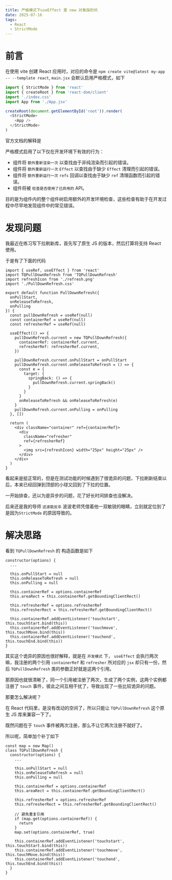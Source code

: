```yaml
---
title: 严格模式下useEffect 里 new 对象踩的坑
date: 2025-07-16
tags:
  - React
  - StrictMode
---
```


# 前言

在使用 vite 创建 React 应用时，对应的命令是 `npm create vite@latest my-app -- --template react`, `main.jsx` 会默认启用严格模式，如下

```js
import { StrictMode } from 'react'
import { createRoot } from 'react-dom/client'
import './index.css'
import App from './App.jsx'

createRoot(document.getElementById('root')).render(
  <StrictMode>
    <App />
  </StrictMode>
)
```

官方文档的解释是

严格模式启用了以下仅在开发环境下有效的行为：

- 组件将 `额外重新渲染一次` 以查找由于非纯渲染而引起的错误。
- 组件将 `额外重新运行一次` `Effect` 以查找由于缺少 `Effect` 清理而引起的错误。
- 组件将 `额外重新运行一次` `refs` 回调以查找由于缺少 `ref` 清理函数而引起的错误。
- 组件将被 `检查是否使用了已弃用的` API。

目的是为组件内的整个组件树启用额外的开发环境检查，这些检查有助于在开发过程中尽早地发现组件中的常见错误。

# 发现问题

我最近在练习写下拉刷新库，首先写了原生 JS 的版本，然后打算将支持 React 使用。

于是有了下面的代码

```JS
import { useRef, useEffect } from 'react'
import TQPullDownRefresh from 'TQPullDownRefresh'
import refreshIcon from './refresh.png'
import './PullDownRefresh.css'

export default function PullDownRefresh({ 
  onPullStart, 
  onReleaseToRefresh, 
  onPulling 
}) {
  const pullDownRefresh = useRef(null)
  const containerRef = useRef(null)
  const refresherRef = useRef(null)

  useEffect(() => {
    pullDownRefresh.current = new TQPullDownRefresh({
      containerRef: containerRef.current,
      refresherRef: refresherRef.current,
    })

    pullDownRefresh.current.onPullStart = onPullStart
    pullDownRefresh.current.onReleaseToRefresh = () => {
      const e = {
        target: {
          springBack: () => {
            pullDownRefresh.current.springBack()
          }
        }
      }
      onReleaseToRefresh && onReleaseToRefresh(e)
    }
    pullDownRefresh.current.onPulling = onPulling
  }, [])

  return (
    <div className="container" ref={containerRef}>
      <div
        className="refresher" 
        ref={refresherRef}
      >
        <img src={refreshIcon} width="25px" height="25px" />
      </div>
    </div>
  )
}
```

看起来是挺正常的，但是在测试功能的时候遇到了很诡异的问题，下拉刷新结束以后，本来已经回弹到顶部的小球又回到了下拉的位置。

一开始排查，还以为是异步的问题，花了好长时间排查也没解决。

后来还是我的导师 `这波能反杀` 波波老师凭借着他一双敏锐的眼睛，立刻就定位到了是因为`StrictMode` 的原因导致的。

# 解决思路

看到 `TQPullDownRefresh` 的 构造函数是如下

```JS
constructor(options) {
  ...

  this.onPullStart = null
  this.onReleaseToRefresh = null 
  this.onPulling = null

  this.containerRef = options.containerRef 
  this.areaRect = this.containerRef.getBoundingClientRect()

  this.refresherRef = options.refresherRef 
  this.refresherRect = this.refresherRef.getBoundingClientRect()

  this.containerRef.addEventListener('touchstart', this.touchStart.bind(this))
  this.containerRef.addEventListener('touchmove', this.touchMove.bind(this))
  this.containerRef.addEventListener('touchend', this.touchEnd.bind(this))
}
```

其实这个诡异的原因也很好解释，就是在 `开发模式` 下， `useEffect` 会执行两次嘛，我注册的两个引用 `containerRef` 和 `refresher` 所对应的 `jsx` 却只有一份，然后 `TQPullDownRefresh` 类的参数正好就是这两个引用。

那原因也就很清晰了，同一个引用被注册了两次，生成了两个实例，这两个实例都注册了 `touch` 事件，彼此之间互相干扰了，导致出现了一些比较诡异的问题。

那要怎么解决呢？

在 React 代码里，是没有改动的空间了，所以只能让 `TQPullDownRefresh` 这个原生 JS 库来兼容一下了。

既然问题在于 `touch` 事件被两次注册，那么不让它两次注册不就好了。

所以呢，简单加个补丁如下

```JS
const map = new Map()
class TQPullDownRefresh {
  constructor(options) {
    ...

    this.onPullStart = null
    this.onReleaseToRefresh = null 
    this.onPulling = null

    this.containerRef = options.containerRef 
    this.areaRect = this.containerRef.getBoundingClientRect()

    this.refresherRef = options.refresherRef 
    this.refresherRect = this.refresherRef.getBoundingClientRect()

    // 避免重复引用
    if (map.get(options.containerRef)) {
      return
    }
    map.set(options.containerRef, true)

    this.containerRef.addEventListener('touchstart', this.touchStart.bind(this))
    this.containerRef.addEventListener('touchmove', this.touchMove.bind(this))
    this.containerRef.addEventListener('touchend', this.touchEnd.bind(this))
  }
}

```

